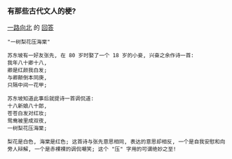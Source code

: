 ### 有那些古代文人的梗?
[一路向北](https://www.zhihu.com/people/zh528753265) 的 [回答](https://www.zhihu.com/question/41754658/answer/342849587)
```
"一树梨花压海棠"

苏东坡有一好友张先, 在 80 岁时娶了一个 18 岁的小妾, 兴奋之余作诗一首:
我年八十卿十八,
卿是红颜我白发;
与卿颠倒本同庚,
只隔中间一花甲;

苏东坡知道此事后就提诗一首调侃道:
十八新娘八十郎,
苍苍白发对红妆;
鸳鸯被里成双夜,
一树梨花压海棠;

梨花是白色, 海棠是红色; 这首诗与张先意思相同, 表达的意思却相反, 一个是自我安慰和向旁人辩解, 一个是赤裸裸的调侃嘲笑; 这个 "压" 字用的可谓绝妙之至!
```
